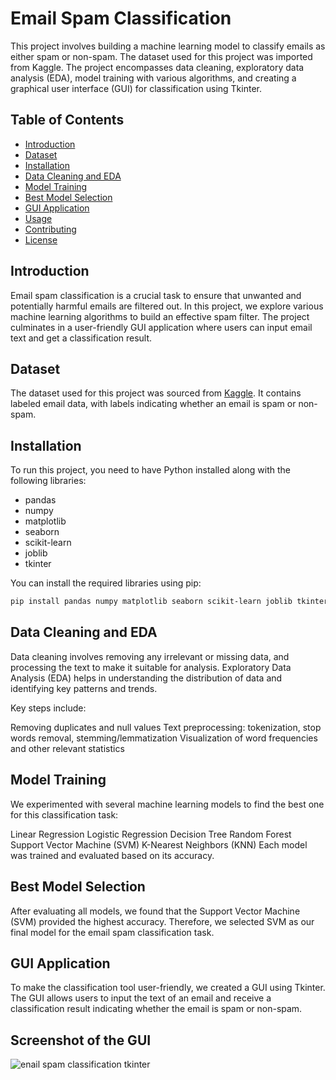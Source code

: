 # Email Spam Classification

This project involves building a machine learning model to classify emails as either spam or non-spam. The dataset used for this project was imported from Kaggle. The project encompasses data cleaning, exploratory data analysis (EDA), model training with various algorithms, and creating a graphical user interface (GUI) for classification using Tkinter.

## Table of Contents
- [Introduction](#introduction)
- [Dataset](#dataset)
- [Installation](#installation)
- [Data Cleaning and EDA](#data-cleaning-and-eda)
- [Model Training](#model-training)
- [Best Model Selection](#best-model-selection)
- [GUI Application](#gui-application)
- [Usage](#usage)
- [Contributing](#contributing)
- [License](#license)

## Introduction
Email spam classification is a crucial task to ensure that unwanted and potentially harmful emails are filtered out. In this project, we explore various machine learning algorithms to build an effective spam filter. The project culminates in a user-friendly GUI application where users can input email text and get a classification result.

## Dataset
The dataset used for this project was sourced from [Kaggle](https://www.kaggle.com/). It contains labeled email data, with labels indicating whether an email is spam or non-spam.

## Installation
To run this project, you need to have Python installed along with the following libraries:

- pandas
- numpy
- matplotlib
- seaborn
- scikit-learn
- joblib
- tkinter

You can install the required libraries using pip:

```bash
pip install pandas numpy matplotlib seaborn scikit-learn joblib tkinter
```

## Data Cleaning and EDA
Data cleaning involves removing any irrelevant or missing data, and processing the text to make it suitable for analysis. Exploratory Data Analysis (EDA) helps in understanding the distribution of data and identifying key patterns and trends.

Key steps include:

Removing duplicates and null values
Text preprocessing: tokenization, stop words removal, stemming/lemmatization
Visualization of word frequencies and other relevant statistics

## Model Training
We experimented with several machine learning models to find the best one for this classification task:

Linear Regression
Logistic Regression
Decision Tree
Random Forest
Support Vector Machine (SVM)
K-Nearest Neighbors (KNN)
Each model was trained and evaluated based on its accuracy.

## Best Model Selection
After evaluating all models, we found that the Support Vector Machine (SVM) provided the highest accuracy. Therefore, we selected SVM as our final model for the email spam classification task.

## GUI Application
To make the classification tool user-friendly, we created a GUI using Tkinter. The GUI allows users to input the text of an email and receive a classification result indicating whether the email is spam or non-spam.

## Screenshot of the GUI 

![enail spam classification tkinter](https://github.com/prateek7204/Email-Spam-Classification-/assets/144140803/03340e80-f3b7-4a4d-a240-4e30157f6bd4)
